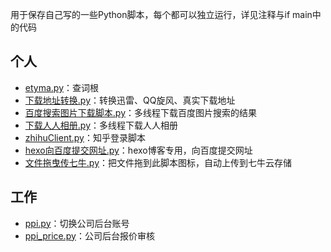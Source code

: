 用于保存自己写的一些Python脚本，每个都可以独立运行，详见注释与if main中的代码

## 个人
- [etyma.py](src/etyma.py)：查词根
- [下载地址转换.py](src/下载地址转换.py)：转换迅雷、QQ旋风、真实下载地址
- [百度搜索图片下载脚本.py](src/百度搜索图片下载脚本.py)：多线程下载百度图片搜索的结果
- [下载人人相册.py](src/下载人人相册.py)：多线程下载人人相册
- [zhihuClient.py](src/zhihuClient.py)：知乎登录脚本
- [hexo向百度提交网址.py](src/hexo向百度提交网址.py)：hexo博客专用，向百度提交网址
- [文件拖曳传七牛.py](src/文件拖曳传七牛.py)：把文件拖到此脚本图标，自动上传到七牛云存储


## 工作
- [ppi.py](src/ppi.py)：切换公司后台账号
- [ppi_price.py](src/ppi_price.py)：公司后台报价审核
